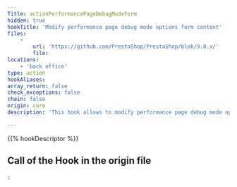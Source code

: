 ```yaml
---
Title: actionPerformancePageDebugModeForm
hidden: true
hookTitle: 'Modify performance page debug mode options form content'
files:
    -
        url: 'https://github.com/PrestaShop/PrestaShop/blob/9.0.x/'
        file: 
locations:
    - 'back office'
type: action
hookAliases: 
array_return: false
check_exceptions: false
chain: false
origin: core
description: 'This hook allows to modify performance page debug mode options form FormBuilder'

---
```


{{% hookDescriptor %}}

## Call of the Hook in the origin file

```php
;
```
